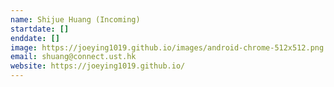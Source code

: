 ```yaml
---
name: Shijue Huang (Incoming)
startdate: []
enddate: []
image: https://joeying1019.github.io/images/android-chrome-512x512.png
email: shuang@connect.ust.hk
website: https://joeying1019.github.io/
---
```

